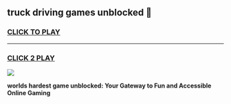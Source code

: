 
## truck driving games unblocked 👋
<h3>
<a href="https://premium.freeplayer.one?title=truck_driving_games_unblocked&ref=13F">CLICK TO PLAY</a></h3>
<hr>

<h3>
<a href="https://premium.freeplayer.one?title=truck_driving_games_unblocked&ref=13F">CLICK 2 PLAY</a>
  
</h3>

<a href="https://premium.freeplayer.one?title=truck_driving_games_unblocked&ref=12F/"><img src="https://clearcache.store/games.png"></a>


**worlds hardest game unblocked: Your Gateway to Fun and Accessible Online Gaming**
